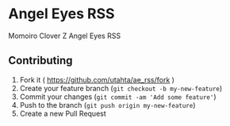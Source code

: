 # Angel Eyes RSS

Momoiro Clover Z Angel Eyes RSS

## Contributing

1. Fork it ( https://github.com/utahta/ae_rss/fork )
2. Create your feature branch (`git checkout -b my-new-feature`)
3. Commit your changes (`git commit -am 'Add some feature'`)
4. Push to the branch (`git push origin my-new-feature`)
5. Create a new Pull Request
